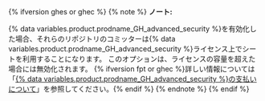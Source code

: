 {% ifversion ghes or ghec %}
{% note %}
**ノート:**

{% data variables.product.prodname_GH_advanced_security %}を有効化した場合、それらのリポジトリのコミッターは{% data variables.product.prodname_GH_advanced_security %}ライセンス上でシートを利用することになります。 このオプションは、ライセンスの容量を超えた場合には無効化されます。 {% ifversion fpt or ghec %}詳しい情報については「[{% data variables.product.prodname_GH_advanced_security %}の支払いについて](/billing/managing-billing-for-github-advanced-security/about-billing-for-github-advanced-security)」を参照してください。{% endif %}
{% endnote %}
{% endif %}

